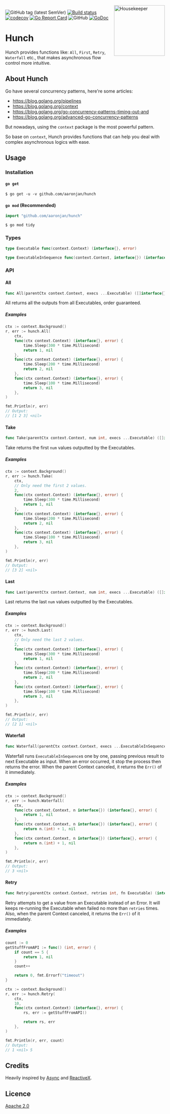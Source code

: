 <a href="https://github.com/AaronJan/Hunch">
	<img width="160" src="https://user-images.githubusercontent.com/4630940/59684078-ea9d8c80-920b-11e9-9c99-85051dcb8a04.jpg" alt="Housekeeper" title="Hunch" align="right"/>
</a>

![GitHub tag (latest SemVer)](https://img.shields.io/github/tag/aaronjan/hunch.svg)
[![Build status](https://ci.appveyor.com/api/projects/status/co97gxwpcewrebip/branch/master?svg=true)](https://ci.appveyor.com/project/AaronJan/hunch/branch/master)
[![codecov](https://codecov.io/gh/AaronJan/Hunch/branch/master/graph/badge.svg)](https://codecov.io/gh/AaronJan/Hunch)
[![Go Report Card](https://goreportcard.com/badge/github.com/aaronjan/hunch)](https://goreportcard.com/report/github.com/aaronjan/hunch)
![GitHub](https://img.shields.io/github/license/aaronjan/hunch.svg)
[![GoDoc](https://godoc.org/github.com/aaronjan/hunch?status.svg)](https://godoc.org/github.com/aaronjan/hunch)

# Hunch

Hunch provides functions like: `All`, `First`, `Retry`, `Waterfall` etc., that makes asynchronous flow control more intuitive.

## About Hunch

Go have several concurrency patterns, here're some articles:

* https://blog.golang.org/pipelines
* https://blog.golang.org/context
* https://blog.golang.org/go-concurrency-patterns-timing-out-and
* https://blog.golang.org/advanced-go-concurrency-patterns

But nowadays, using the `context` package is the most powerful pattern.

So base on `context`, Hunch provides functions that can help you deal with complex asynchronous logics with ease.

## Usage

### Installation

#### `go get`

```shell
$ go get -u -v github.com/aaronjan/hunch
```

#### `go mod` (Recommended)

```go
import "github.com/aaronjan/hunch"
```

```shell
$ go mod tidy
```

### Types

```go
type Executable func(context.Context) (interface{}, error)

type ExecutableInSequence func(context.Context, interface{}) (interface{}, error)
```

### API

#### All

```go
func All(parentCtx context.Context, execs ...Executable) ([]interface{}, error) 
```

All returns all the outputs from all Executables, order guaranteed.

##### Examples

```go
ctx := context.Background()
r, err := hunch.All(
    ctx,
    func(ctx context.Context) (interface{}, error) {
        time.Sleep(300 * time.Millisecond)
        return 1, nil
    },
    func(ctx context.Context) (interface{}, error) {
        time.Sleep(200 * time.Millisecond)
        return 2, nil
    },
    func(ctx context.Context) (interface{}, error) {
        time.Sleep(100 * time.Millisecond)
        return 3, nil
    },
)

fmt.Println(r, err)
// Output:
// [1 2 3] <nil>
```

#### Take

```go
func Take(parentCtx context.Context, num int, execs ...Executable) ([]interface{}, error)
```

Take returns the first `num` values outputted by the Executables.

##### Examples

```go
ctx := context.Background()
r, err := hunch.Take(
    ctx,
    // Only need the first 2 values.
    2,
    func(ctx context.Context) (interface{}, error) {
        time.Sleep(300 * time.Millisecond)
        return 1, nil
    },
    func(ctx context.Context) (interface{}, error) {
        time.Sleep(200 * time.Millisecond)
        return 2, nil
    },
    func(ctx context.Context) (interface{}, error) {
        time.Sleep(100 * time.Millisecond)
        return 3, nil
    },
)

fmt.Println(r, err)
// Output:
// [3 2] <nil>
```

#### Last

```go
func Last(parentCtx context.Context, num int, execs ...Executable) ([]interface{}, error)
```

Last returns the last `num` values outputted by the Executables.

##### Examples

```go
ctx := context.Background()
r, err := hunch.Last(
    ctx,
    // Only need the last 2 values.
    2,
    func(ctx context.Context) (interface{}, error) {
        time.Sleep(300 * time.Millisecond)
        return 1, nil
    },
    func(ctx context.Context) (interface{}, error) {
        time.Sleep(200 * time.Millisecond)
        return 2, nil
    },
    func(ctx context.Context) (interface{}, error) {
        time.Sleep(100 * time.Millisecond)
        return 3, nil
    },
)

fmt.Println(r, err)
// Output:
// [2 1] <nil>
```

#### Waterfall

```go
func Waterfall(parentCtx context.Context, execs ...ExecutableInSequence) (interface{}, error)
```

Waterfall runs `ExecutableInSequence`s one by one, passing previous result to next Executable as input. When an error occurred, it stop the process then returns the error. When the parent Context canceled, it returns the `Err()` of it immediately.

##### Examples

```go
ctx := context.Background()
r, err := hunch.Waterfall(
    ctx,
    func(ctx context.Context, n interface{}) (interface{}, error) {
        return 1, nil
    },
    func(ctx context.Context, n interface{}) (interface{}, error) {
        return n.(int) + 1, nil
    },
    func(ctx context.Context, n interface{}) (interface{}, error) {
        return n.(int) + 1, nil
    },
)

fmt.Println(r, err)
// Output:
// 3 <nil>
```

#### Retry

```go
func Retry(parentCtx context.Context, retries int, fn Executable) (interface{}, error)
```

Retry attempts to get a value from an Executable instead of an Error. It will keeps re-running the Executable when failed no more than `retries` times. Also, when the parent Context canceled, it returns the `Err()` of it immediately.

##### Examples

```go
count := 0
getStuffFromAPI := func() (int, error) {
    if count == 5 {
        return 1, nil
    }
    count++

    return 0, fmt.Errorf("timeout")
}

ctx := context.Background()
r, err := hunch.Retry(
    ctx,
    10,
    func(ctx context.Context) (interface{}, error) {
        rs, err := getStuffFromAPI()

        return rs, err
    },
)

fmt.Println(r, err, count)
// Output:
// 1 <nil> 5
```

## Credits

Heavily inspired by [Async](https://github.com/caolan/async/) and [ReactiveX](http://reactivex.io/).

## Licence

[Apache 2.0](https://www.apache.org/licenses/LICENSE-2.0)
